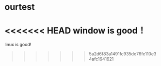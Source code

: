# ourtest
<<<<<<< HEAD
window is good！
=======
linux is good!
>>>>>>> 5a2d6f83a1491fc935de76fe110e34afc1641621

